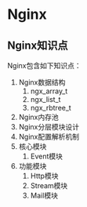 # Nginx

## Nginx知识点

Nginx包含如下知识点：

1. Nginx数据结构
   1. ngx_array_t
   2. ngx_list_t
   3. ngx_rbtree_t
2. Nginx内存池
3. Nginx分层模块设计
4. Nginx配置解析机制
5. 核心模块
   1. Event模块
6. 功能模块
   1. Http模块
   2. Stream模块
   3. Mail模块
